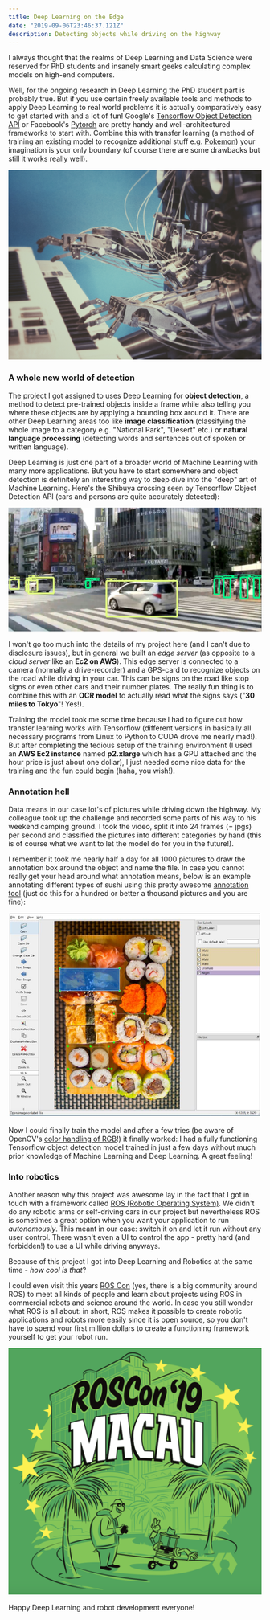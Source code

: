 ```yaml
---
title: Deep Learning on the Edge
date: "2019-09-06T23:46:37.121Z"
description: Detecting objects while driving on the highway
---
```


I always thought that the realms of Deep Learning and Data Science were reserved for PhD students and insanely smart geeks calculating complex models on high-end computers. 

Well, for the ongoing research in Deep Learning the PhD student part is probably true. But if you use certain freely available tools and methods to apply Deep Learning to real world problems it is actually comparatively easy to get started with and a lot of fun! Google's [Tensorflow Object Detection API](https://github.com/tensorflow/models/tree/master/research/object_detection) or Facebook's [Pytorch](https://towardsdatascience.com/object-detection-and-tracking-in-pytorch-b3cf1a696a98) are pretty handy and well-architectured frameworks to start with. Combine this with transfer learning (a method of training an existing model to recognize additional stuff e.g. [Pokemon](https://towardsdatascience.com/detecting-pikachu-in-videos-using-tensorflow-object-detection-cd872ac42c1d)) your imagination is your only boundary (of course there are some drawbacks but still it works really well). 

![ML](./machine-learning-piano.jpg)

### A whole new world of detection

The project I got assigned to uses Deep Learning for **object detection**, a method to detect pre-trained objects inside a frame while also telling you where these objects are by applying a bounding box around it. There are other Deep Learning areas too like **image classification** (classifying the whole image to a category e.g. "National Park", "Desert" etc.) or **natural language processing** (detecting words and sentences out of spoken or written language). 

Deep Learning is just one part of a broader world of Machine Learning with many more applications. But you have to start somewhere and object detection is definitely an interesting way to deep dive into the "deep" art of Machine Learning. Here's the Shibuya crossing seen by Tensorflow Object Detection API (cars and persons are quite accurately detected): 

![Shibuya](./shibuya.jpg)

I won't go too much into the details of my project here (and I can't due to disclosure issues), but in general we built an _edge server_ (as opposite to a _cloud server_ like an **Ec2 on AWS**). This edge server is connected to a camera (normally a drive-recorder) and a GPS-card to recognize objects on the road while driving in your car. This can be signs on the road like stop signs or even other cars and their number plates. The really fun thing is to combine this with an **OCR model** to actually read what the signs says ("**30 miles to Tokyo**"! Yes!).

Training the model took me some time because I had to figure out how transfer learning works with Tensorflow (different versions in basically all necessary programs from Linux to Python to CUDA drove me nearly mad!). But after completing the tedious setup of the training environment (I used an **AWS Ec2 instance** named __p2.xlarge__ which has a GPU attached and the hour price is just about one dollar), I just needed some nice data for the training and the fun could begin (haha, you wish!). 

### Annotation hell

Data means in our case lot's of pictures while driving down the highway. My colleague took up the challenge and recorded some parts of his way to his weekend camping ground. I took the video, split it into 24 frames (= jpgs) per second and classified the pictures into different categories by hand (this is of course what we want to let the model do for you in the future!).

I remember it took me nearly half a day for all 1000 pictures to draw the annotation box around the object and name the file. In case you cannot really get your head around what annotation means, below is an example annotating different types of sushi using this pretty awesome [annotation tool](https://github.com/tzutalin/labelImg) (just do this for a hundred or better a thousand pictures and you are fine):

![Annotation](./annotation.jpg)

Now I could finally train the model and after a few tries (be aware of OpenCV's [color handling of RGB](https://www.learnopencv.com/why-does-opencv-use-bgr-color-format/)!) it finally worked: I had a fully functioning Tensorflow object detection model trained in just a few days without much prior knowledge of Machine Learning and Deep Learning. A great feeling!

### Into robotics

Another reason why this project was awesome lay in the fact that I got in touch with a framework called [ROS (Robotic Operating System)](https://www.ros.org/). We didn't do any robotic arms or self-driving cars in our project but nevertheless ROS is sometimes a great option when you want your application to run _autonomously_. This meant in our case: switch it on and let it run without any user control. There wasn't even a UI to control the app - pretty hard (and forbidden!) to use a UI while driving anyways. 

Because of this project I got into Deep Learning and Robotics at the same time - _how cool is that_? 
<i class="em em-snowflake" aria-role="presentation" aria-label="SNOWFLAKE"></i>
<i class="em em-snowboarder" aria-role="presentation" aria-label="SNOWBOARDER"></i>

I could even visit this years [ROS Con](https://roscon.ros.org/2019/) (yes, there is a big community around ROS) to meet all kinds of people and learn about projects using ROS in commercial robots and science around the world. In case you still wonder what ROS is all about: in short, ROS makes it possible to create robotic applications and robots more easily since it is open source, so you don't have to spend your first million dollars to create a functioning framework yourself to get your robot run. 

![RosCon](./roscon.png)

Happy Deep Learning and robot development everyone!
<i class="em em-robot_face" aria-role="presentation" aria-label="ROBOT FACE"></i>









